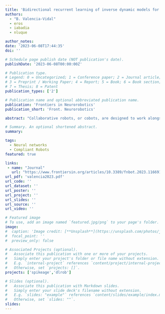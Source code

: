 ```yaml
---
title: 'Bidirectional recurrent learning of inverse dynamic models for robots with elastic joints: a real-time real-world implementation'
authors:
  - "B. Valencia-Vidal"
  - eros
  - iabadia
  - nluque

author_notes:
date: '2023-06-08T17:44:35'
doi: ''

# Schedule page publish date (NOT publication's date).
publishDate: '2023-06-08T00:00:00Z'

# Publication type.
# Legend: 0 = Uncategorized; 1 = Conference paper; 2 = Journal article;
# 3 = Preprint / Working Paper; 4 = Report; 5 = Book; 6 = Book section;
# 7 = Thesis; 8 = Patent
publication_types: ['2']

# Publication name and optional abbreviated publication name.
publication: 'Frontiers in Neurorobotics'
publication_short: 'Front. Neurorobotics'

abstract: "Collaborative robots, or cobots, are designed to work alongside humans and to alleviate their physical burdens, such as lifting heavy objects or performing tedious tasks. Ensuring the safety of human–robot interaction (HRI) is paramount for effective collaboration. To achieve this, it is essential to have a reliable dynamic model of the cobot that enables the implementation of torque control strategies. These strategies aim to achieve accurate motion while minimizing the amount of torque exerted by the robot. However, modeling the complex non-linear dynamics of cobots with elastic actuators poses a challenge for traditional analytical modeling techniques. Instead, cobot dynamic modeling needs to be learned through data-driven approaches, rather than analytical equation-driven modeling. In this study, we propose and evaluate three machine learning (ML) approaches based on bidirectional recurrent neural networks (BRNNs) for learning the inverse dynamic model of a cobot equipped with elastic actuators. We also provide our ML approaches with a representative training dataset of the cobot's joint positions, velocities, and corresponding torque values. The first ML approach uses a non-parametric configuration, while the other two implement semi-parametric configurations. All three ML approaches outperform the rigid-bodied dynamic model provided by the cobot's manufacturer in terms of torque precision while maintaining their generalization capabilities and real-time operation due to the optimized sample dataset size and network dimensions. Despite the similarity in torque estimation of these three configurations, the non-parametric configuration was specifically designed for worst-case scenarios where the robot dynamics are completely unknown. Finally, we validate the applicability of our ML approaches by integrating the worst-case non-parametric configuration as a controller within a feedforward loop. We verify the accuracy of the learned inverse dynamic model by comparing it to the actual cobot performance. Our non-parametric architecture outperforms the robot's default factory position controller in terms of accuracy."

# Summary. An optional shortened abstract.
summary:

tags:
  - Neural networks
  - Compliant Robots
featured: true

links:
 - name: "Journal"
   url: "https://www.frontiersin.org/articles/10.3389/fnbot.2023.1166911/full"
url_pdf: 'valencia2023.pdf'
url_code: ''
url_dataset: ''
url_poster: ''
url_project: ''
url_slides: ''
url_source: ''
url_video: ''

# Featured image
# To use, add an image named `featured.jpg/png` to your page's folder.
image:
#  caption: 'Image credit: [**Unsplash**](https://unsplash.com/photos/jdD8gXaTZsc)'
#  focal_point: ''
#  preview_only: false

# Associated Projects (optional).
#   Associate this publication with one or more of your projects.
#   Simply enter your project's folder or file name without extension.
#   E.g. `internal-project` references `content/project/internal-project/index.md`.
#   Otherwise, set `projects: []`.
projects: ['spikeage','dlrob']

# Slides (optional).
#   Associate this publication with Markdown slides.
#   Simply enter your slide deck's filename without extension.
#   E.g. `slides: "example"` references `content/slides/example/index.md`.
#   Otherwise, set `slides: ""`.
slides:
---
```

